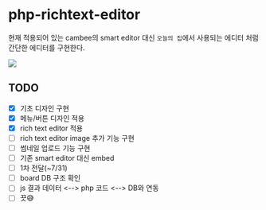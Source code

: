 # php-richtext-editor
현재 적용되어 있는 cambee의 smart editor 대신 `오늘의 집`에서 사용되는 에디터 처럼 간단한 에디터를 구현한다.

![](https://i.imgur.com/xaxjf9q.png)

## TODO
- [x] 기초 디자인 구현
- [x] 메뉴/버튼 디자인 적용
- [x] rich text editor 적용
- [ ] rich text editor image 추가 기능 구현
- [ ] 썸네일 업로드 기능 구현
- [ ] 기존 smart editor 대신 embed
- [ ] 1차 전달(~7/31)
- [ ] board DB 구조 확인
- [ ] js 결과 데이터 <--> php 코드 <--> DB와 연동
- [ ] 끗😅
